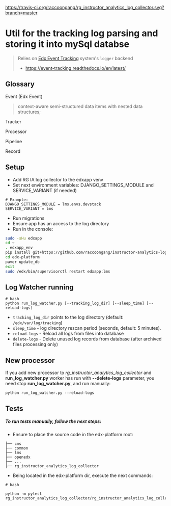 https://travis-ci.org/raccoongang/rg_instructor_analytics_log_collector.svg?branch=master

# Util for the tracking log parsing and storing it into mySql databse 

> Relies on [Edx Event Tracking](https://github.com/edx/event-tracking) system's `logger` backend
> - https://event-tracking.readthedocs.io/en/latest/

## Glossary

Event (Edx Event)
> context-aware semi-structured data items with nested data structures;

Tracker
>

Processor
>

Pipeline
>

Record
>

## Setup

* Add RG IA log collector to the edxapp venv
* Set next environment variables: DJANGO_SETTINGS_MODULE and SERVICE_VARIANT
  (if needed)
```
# Example:
DJANGO_SETTINGS_MODULE = lms.envs.devstack
SERVICE_VARIANT = lms
```
* Run migrations
* Ensure app has an access to the log directory
* Run in the console:
```bash
sudo -sHu edxapp
cd ~
. edxapp_env
pip install git+https://github.com/raccoongang/instructor-analytics-log-collector@v3.x.x#egg=instructor-analytics-log-collector
cd edx-platform
paver update_db
exit
sudo /edx/bin/supervisorctl restart edxapp:lms
```


## Log Watcher running

```
# bash
python run_log_watcher.py [--tracking_log_dir] [--sleep_time] [--reload-logs]
```
- `tracking_log_dir` points to the log directory (default: `/edx/var/log/tracking`)
- `sleep_time` - log directory rescan period (seconds, default: 5 minutes).
- `reload-logs` - Reload all logs from files into database
- `delete-logs` - Delete unused log records from database (after archived files processing only)

## New processor
If you add new processor to *rg_instructor_analytics_log_collector* and **run_log_watcher.py** worker has run with **--delete-logs** parameter, you need stop **run_log_watcher.py**,
and run manually:
```
python run_log_watcher.py --reload-logs
```

## Tests

##### To run tests manually, follow the next steps:
* Ensure to place the source code in the edx-platform root:
```
├── cms
├── common
├── lms
├── openedx
├── ...
├── rg_instructor_analytics_log_collector
```

* Being located in the edx-platform dir, execute the next commands: 
```
# bash

python -m pytest rg_instructor_analytics_log_collector/rg_instructor_analytics_log_collector/tests/processors
```
